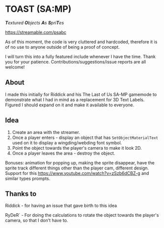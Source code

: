 # TOAST (SA:MP)
 _**T**extured **O**bjects **A**s **S**pri**T**es_
 
https://streamable.com/psabc

As of this moment, the code is very cluttered and hardcoded, therefore it is of no use to anyone outside of being a proof of concept.

I will turn this into a fully featured include whenever I have the time. Thank you for your patience.
Contributions/suggestions/issue reports are all welcome!

## About

I made this initially for Riddick and his The Last of Us SA-MP gamemode to demonstrate what I had in mind as a replacement for 3D Text Labels.
Figured I should expand on it and make it available to everyone.

## Idea

1. Create an area with the streamer. 
2. Once a player enters - display an object that has `SetObjectMaterialText` used on it to display a wingding/webding font symbol. 
3. Point the object towards the player's camera to make it look 2D. 
4. Once a player leaves the area - destroy the object. 

Bonuses: animation for popping up, making the sprite disappear, have the sprite track different things other than the player cam, different design. Support for this https://www.youtube.com/watch?v=zSzb6dCBZ-g and similar types prompts.

## Thanks to

Riddick - for having an issue that gave birth to this idea

RyDeR\` - For doing the calculations to rotate the object towards the player's camera, so that I don't have to.
